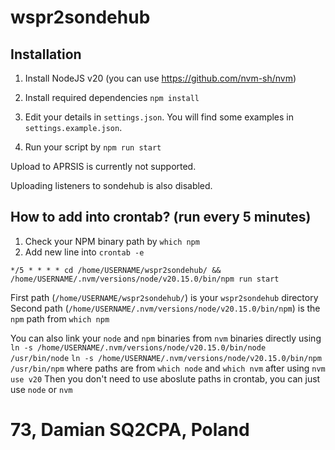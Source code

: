 # wspr2sondehub

## Installation

1. Install NodeJS v20 (you can use https://github.com/nvm-sh/nvm)

2. Install required dependencies `npm install`

3. Edit your details in `settings.json`. You will find some examples in `settings.example.json`.

4. Run your script by `npm run start`

Upload to APRSIS is currently not supported.

Uploading listeners to sondehub is also disabled.

## How to add into crontab? (run every 5 minutes)

1. Check your NPM binary path by `which npm`
2. Add new line into `crontab -e`

`*/5 * * * * cd /home/USERNAME/wspr2sondehub/ && /home/USERNAME/.nvm/versions/node/v20.15.0/bin/npm run start`

First path (`/home/USERNAME/wspr2sondehub/`) is your `wspr2sondehub` directory
Second path (`/home/USERNAME/.nvm/versions/node/v20.15.0/bin/npm`) is the `npm` path from `which npm`

You can also link your `node` and `npm` binaries from `nvm` binaries directly using
`ln -s /home/USERNAME/.nvm/versions/node/v20.15.0/bin/node /usr/bin/node`
`ln -s /home/USERNAME/.nvm/versions/node/v20.15.0/bin/npm /usr/bin/npm`
where paths are from `which node` and `which nvm` after using `nvm use v20`
Then you don't need to use aboslute paths in crontab, you can just use `node` or `nvm`

# 73, Damian SQ2CPA, Poland
